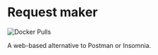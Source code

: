 # Request maker

![Docker Pulls](https://img.shields.io/docker/pulls/moreillon/request-maker)

A web-based alternative to Postman or Insomnia.

